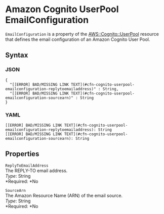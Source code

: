 # Amazon Cognito UserPool EmailConfiguration<a name="aws-properties-cognito-userpool-emailconfiguration"></a>

`EmailConfiguration` is a property of the [AWS::Cognito::UserPool](aws-resource-cognito-userpool.md) resource that defines the email configuration of an Amazon Cognito User Pool\.

## Syntax<a name="aws-properties-cognito-userpool-emailconfiguration-syntax"></a>

### JSON<a name="aws-properties-cognito-userpool-emailconfiguration-syntax.json"></a>

```
{
  "[[ERROR] BAD/MISSING LINK TEXT](#cfn-cognito-userpool-emailconfiguration-replytoemailaddress)" : String,
  "[[ERROR] BAD/MISSING LINK TEXT](#cfn-cognito-userpool-emailconfiguration-sourcearn)" : String
}
```

### YAML<a name="aws-properties-cognito-userpool-emailconfiguration-syntax.yaml"></a>

```
[[ERROR] BAD/MISSING LINK TEXT](#cfn-cognito-userpool-emailconfiguration-replytoemailaddress): String
[[ERROR] BAD/MISSING LINK TEXT](#cfn-cognito-userpool-emailconfiguration-sourcearn): String
```

## Properties<a name="aws-properties-cognito-userpool-emailconfiguration-properties"></a>

`ReplyToEmailAddress`  
The REPLY\-TO email address\.  
*Type*: String  
*Required: *No

`SourceArn`  
The Amazon Resource Name \(ARN\) of the email source\.  
*Type*: String  
*Required: *No